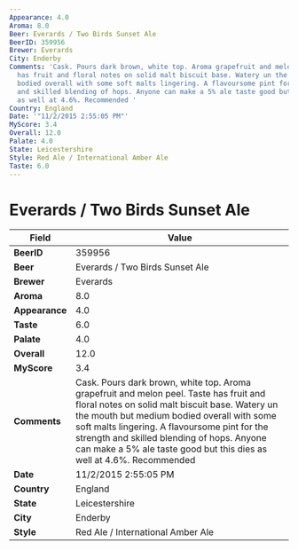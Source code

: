 ```yaml
---
Appearance: 4.0
Aroma: 8.0
Beer: Everards / Two Birds Sunset Ale
BeerID: 359956
Brewer: Everards
City: Enderby
Comments: 'Cask. Pours dark brown, white top. Aroma grapefruit and melon peel. Taste
  has fruit and floral notes on solid malt biscuit base. Watery un the mouth but medium
  bodied overall with some soft malts lingering. A flavoursome pint for the strength
  and skilled blending of hops. Anyone can make a 5% ale taste good but this dies
  as well at 4.6%. Recommended '
Country: England
Date: '"11/2/2015 2:55:05 PM"'
MyScore: 3.4
Overall: 12.0
Palate: 4.0
State: Leicestershire
Style: Red Ale / International Amber Ale
Taste: 6.0
---
```


# Everards / Two Birds Sunset Ale

| Field         | Value |
|---------------|-------|
| **BeerID** | 359956 |
| **Beer** | Everards / Two Birds Sunset Ale |
| **Brewer** | Everards |
| **Aroma** | 8.0 |
| **Appearance** | 4.0 |
| **Taste** | 6.0 |
| **Palate** | 4.0 |
| **Overall** | 12.0 |
| **MyScore** | 3.4 |
| **Comments** | Cask. Pours dark brown, white top. Aroma grapefruit and melon peel. Taste has fruit and floral notes on solid malt biscuit base. Watery un the mouth but medium bodied overall with some soft malts lingering. A flavoursome pint for the strength and skilled blending of hops. Anyone can make a 5% ale taste good but this dies as well at 4.6%. Recommended  |
| **Date** | 11/2/2015 2:55:05 PM |
| **Country** | England |
| **State** | Leicestershire |
| **City** | Enderby |
| **Style** | Red Ale / International Amber Ale |

